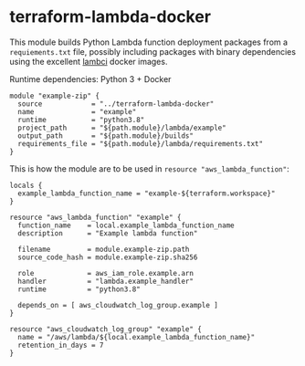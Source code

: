 terraform-lambda-docker
====

This module builds Python Lambda function deployment packages from a `requiements.txt` file, possibly including
packages with binary dependencies using the excellent [lambci](https://hub.docker.com/r/lambci/lambda/) docker images.

Runtime dependencies: Python 3 + Docker

```
module "example-zip" {
  source            = "../terraform-lambda-docker"
  name              = "example"
  runtime           = "python3.8"
  project_path      = "${path.module}/lambda/example"
  output_path       = "${path.module}/builds"
  requirements_file = "${path.module}/lambda/requirements.txt"
}
```

This is how the module are to be used in `resource "aws_lambda_function"`:

```
locals {
  example_lambda_function_name = "example-${terraform.workspace}"
}

resource "aws_lambda_function" "example" {
  function_name    = local.example_lambda_function_name
  description      = "Example lambda function"

  filename         = module.example-zip.path
  source_code_hash = module.example-zip.sha256

  role             = aws_iam_role.example.arn
  handler          = "lambda.example_handler"
  runtime          = "python3.8"

  depends_on = [ aws_cloudwatch_log_group.example ]
}

resource "aws_cloudwatch_log_group" "example" {
  name = "/aws/lambda/${local.example_lambda_function_name}"
  retention_in_days = 7
}
```
